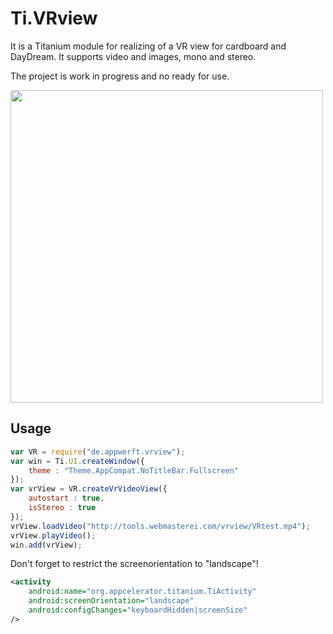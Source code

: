 # Ti.VRview

It is a Titanium module for realizing of a VR view for cardboard and DayDream. It supports video and images, mono and stereo.

The project is work in progress and no ready for use.

<img src="http://www.affinityvr.com/wp-content/uploads/2016/05/vr-view.jpg" width=500 />

## Usage

```javascript
var VR = require("de.appwerft.vrview");
var win = Ti.UI.createWindow({
	theme : "Theme.AppCompat.NoTitleBar.Fullscreen"
});
var vrView = VR.createVrVideoView({
	autostart : true,
	isStereo : true
});
vrView.loadVideo("http://tools.webmasterei.com/vrview/VRtest.mp4");
vrView.playVideo();
win.add(vrView);
```

Don't forget to restrict the screenorientation to "landscape"!
```xml
<activity 
	android:name="org.appcelerator.titanium.TiActivity" 
	android:screenOrientation="landscape" 
	android:configChanges="keyboardHidden|screenSize"
/>
		
```
